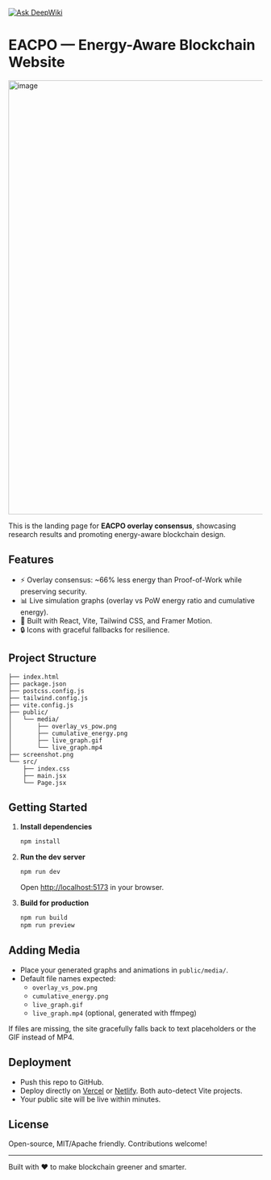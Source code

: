 [![Ask DeepWiki](https://deepwiki.com/badge.svg)](https://deepwiki.com/a1mora2788/overlay-consensus-sim)
# EACPO — Energy-Aware Blockchain Website

<img width="758" height="860" alt="image" src="https://github.com/user-attachments/assets/11022d01-fb42-485c-84bc-285663dbe626" />


This is the landing page for **EACPO overlay consensus**, showcasing research results and promoting energy-aware blockchain design.

## Features
- ⚡ Overlay consensus: ~66% less energy than Proof-of-Work while preserving security.
- 📊 Live simulation graphs (overlay vs PoW energy ratio and cumulative energy).
- 🌱 Built with React, Vite, Tailwind CSS, and Framer Motion.
- 🔒 Icons with graceful fallbacks for resilience.

## Project Structure
```
├── index.html
├── package.json
├── postcss.config.js
├── tailwind.config.js
├── vite.config.js
├── public/
│   └── media/
│       ├── overlay_vs_pow.png
│       ├── cumulative_energy.png
│       ├── live_graph.gif
│       └── live_graph.mp4
├── screenshot.png
└── src/
    ├── index.css
    ├── main.jsx
    └── Page.jsx
```

## Getting Started

1. **Install dependencies**
   ```bash
   npm install
   ```

2. **Run the dev server**
   ```bash
   npm run dev
   ```
   Open [http://localhost:5173](http://localhost:5173) in your browser.

3. **Build for production**
   ```bash
   npm run build
   npm run preview
   ```

## Adding Media
- Place your generated graphs and animations in `public/media/`.
- Default file names expected:
  - `overlay_vs_pow.png`
  - `cumulative_energy.png`
  - `live_graph.gif`
  - `live_graph.mp4` (optional, generated with ffmpeg)

If files are missing, the site gracefully falls back to text placeholders or the GIF instead of MP4.

## Deployment
- Push this repo to GitHub.
- Deploy directly on [Vercel](https://vercel.com) or [Netlify](https://www.netlify.com). Both auto-detect Vite projects.
- Your public site will be live within minutes.

## License
Open-source, MIT/Apache friendly. Contributions welcome!

---


Built with ❤️ to make blockchain greener and smarter.

